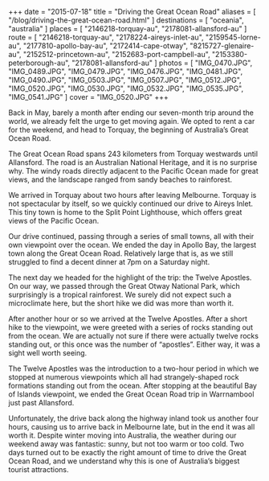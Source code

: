 +++
date    = "2015-07-18"
title   = "Driving the Great Ocean Road"
aliases = [ "/blog/driving-the-great-ocean-road.html" ]
destinations = [ "oceania", "australia" ]
places  = [ "2146218-torquay-au", "2178081-allansford-au" ]
route   = [
  "2146218-torquay-au", "2178224-aireys-inlet-au", "2159545-lorne-au",
  "2177810-apollo-bay-au", "2172414-cape-otway", "8215727-glenaire-au",
  "2152512-princetown-au", "2152683-port-campbell-au", "2153380-peterborough-au",
  "2178081-allansford-au"
]
photos = [
  "IMG_0470.JPG", "IMG_0489.JPG", "IMG_0479.JPG", "IMG_0476.JPG", "IMG_0481.JPG",
  "IMG_0490.JPG", "IMG_0503.JPG", "IMG_0507.JPG", "IMG_0512.JPG", "IMG_0520.JPG",
  "IMG_0530.JPG", "IMG_0532.JPG", "IMG_0535.JPG", "IMG_0541.JPG"
]
cover = "IMG_0520.JPG"
+++

Back in May, barely a month after ending our seven-month trip around the world, we already felt the urge to get moving again. We opted to rent a car for the weekend, and head to Torquay, the beginning of Australia’s Great Ocean Road.

<!--more-->
The Great Ocean Road spans 243 kilometers from Torquay westwards until Allansford. The road is an Australian National Heritage, and it is no surprise why. The windy roads directly adjacent to the Pacific Ocean made for great views, and the landscape ranged from sandy beaches to rainforest.

We arrived in Torquay about two hours after leaving Melbourne. Torquay is not spectacular by itself, so we quickly continued our drive to Aireys Inlet. This tiny town is home to the Split Point Lighthouse, which offers great views of the Pacific Ocean.

Our drive continued, passing through a series of small towns, all with their own viewpoint over the ocean. We ended the day in Apollo Bay, the largest town along the Great Ocean Road. Relatively large that is, as we still struggled to find a decent dinner at 7pm on a Saturday night.

The next day we headed for the highlight of the trip: the Twelve Apostles. On our way, we passed through the Great Otway National Park, which surprisingly is a tropical rainforest. We surely did not expect such a microclimate here, but the short hike we did was more than worth it.

After another hour or so we arrived at the Twelve Apostles. After a short hike to the viewpoint, we were greeted with a series of rocks standing out from the ocean. We are actually not sure if there were actually twelve rocks standing out, or this once was the number of “apostles”. Either way, it was a sight well worth seeing.

The Twelve Apostles was the introduction to a two-hour period in which we stopped at numerous viewpoints which all had strangely-shaped rock formations standing out from the ocean. After stopping at the beautiful Bay of Islands viewpoint, we ended the Great Ocean Road trip in Warrnambool just past Allansford.

Unfortunately, the drive back along the highway inland took us another four hours, causing us to arrive back in Melbourne late, but in the end it was all worth it. Despite winter moving into Australia, the weather during our weekend away was fantastic: sunny, but not too warm or too cold. Two days turned out to be exactly the right amount of time to drive the Great Ocean Road, and we understand why this is one of Australia’s biggest tourist attractions.